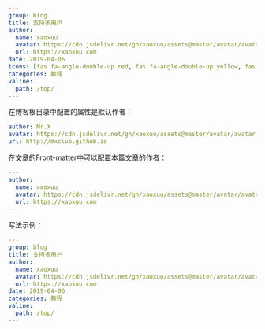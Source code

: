 ```yaml
---
group: blog
title: 支持多用户
author:
  name: xaoxuu
  avatar: https://cdn.jsdelivr.net/gh/xaoxuu/assets@master/avatar/avatar.png
  url: https://xaoxuu.com
date: 2019-04-06
icons: [fas fa-angle-double-up red, fas fa-angle-double-up yellow, fas fa-angle-double-up green, fas fa-angle-double-up blue]
categories: 教程
valine:
  path: /top/
---
```


在博客根目录中配置的属性是默认作者：
```yml
author: Mr.X
avatar: https://cdn.jsdelivr.net/gh/xaoxuu/assets@master/avatar/avatar.png
url: http://mxclub.github.io
```

在文章的Front-matter中可以配置本篇文章的作者：

```yml
---
author:
  name: xaoxuu
  avatar: https://cdn.jsdelivr.net/gh/xaoxuu/assets@master/avatar/avatar.png
  url: https://xaoxuu.com
---
```

写法示例：

```yml
---
group: blog
title: 支持多用户
author:
  name: xaoxuu
  avatar: https://cdn.jsdelivr.net/gh/xaoxuu/assets@master/avatar/avatar.png
  url: https://xaoxuu.com
date: 2019-04-06
categories: 教程
valine:
  path: /top/
---
```

<!-- more -->
